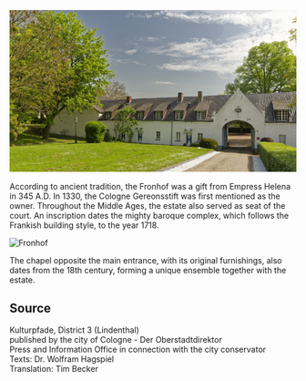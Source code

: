 ![Fronhof](./images/05315000-b03-t01/p1.4.jpg)

According to ancient tradition, the Fronhof was a gift from Empress Helena in 345 A.D. In 1330, the Cologne Gereonsstift was first mentioned as the owner. Throughout the Middle Ages, the estate also served as seat of the court. An inscription dates the mighty baroque complex, which follows the Frankish building style, to the year 1718.

![Fronhof](./service/images/05315000-b03-t01/p1.4b.jpg)

The chapel opposite the main entrance, with its original furnishings, also dates from the 18th century, forming a unique ensemble together with the estate.

## Source

Kulturpfade, District 3 (Lindenthal)  
published by the city of Cologne - Der Oberstadtdirektor  
Press and Information Office in connection with the city conservator  
Texts: Dr. Wolfram Hagspiel  
Translation: Tim Becker
